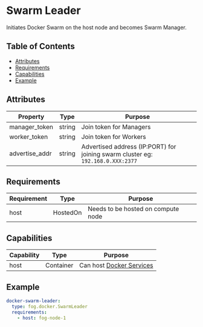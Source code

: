 # Swarm Leader
Initiates Docker Swarm on the host node and becomes Swarm Manager.

## Table of Contents
- [Attributes](#attributes)
- [Requirements](#requirements)
- [Capabilities](#capabilities)
- [Example](#example)

## Attributes
| Property | Type | Purpose |
| --- | --- | --- |
| manager_token | string | Join token for Managers |
| worker_token | string | Join token for Workers |
| advertise_addr | string | Advertised address (IP:PORT) for joining swarm cluster eg: `192.168.0.XXX:2377` |

## Requirements
| Requirement | Type | Purpose |
| --- | --- | --- |
| host | HostedOn | Needs to be hosted on compute node |

## Capabilities
| Capability | Type | Purpose |
| --- | --- | --- |
| host | Container | Can host [Docker Services](../docker_services) |

## Example
```yaml
docker-swarm-leader:
  type: fog.docker.SwarmLeader
  requirements:
    - host: fog-node-1
```